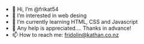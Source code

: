 - 👋 Hi, I’m @frikat54
- 👀 I’m interested in web desing
- 🌱 I’m currently learning HTML, CSS and Javascript
- 💞️ Any help is appreciated.... Thanks in advance!
- 📫 How to reach me: fridolin@kathan.co.nz

<!---
frikat54/frikat54 is a ✨ special ✨ repository because its `README.md` (this file) appears on your GitHub profile.
You can click the Preview link to take a look at your changes.
--->
